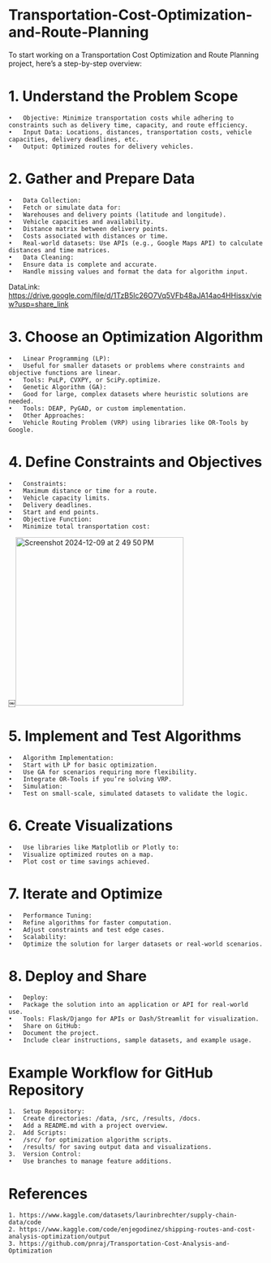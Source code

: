 # Transportation-Cost-Optimization-and-Route-Planning

To start working on a Transportation Cost Optimization and Route Planning project, here’s a step-by-step overview:

# 1. Understand the Problem Scope
	•	Objective: Minimize transportation costs while adhering to constraints such as delivery time, capacity, and route efficiency.
	•	Input Data: Locations, distances, transportation costs, vehicle capacities, delivery deadlines, etc.
	•	Output: Optimized routes for delivery vehicles.

# 2. Gather and Prepare Data
	•	Data Collection:
	•	Fetch or simulate data for:
	•	Warehouses and delivery points (latitude and longitude).
	•	Vehicle capacities and availability.
	•	Distance matrix between delivery points.
	•	Costs associated with distances or time.
	•	Real-world datasets: Use APIs (e.g., Google Maps API) to calculate distances and time matrices.
	•	Data Cleaning:
	•	Ensure data is complete and accurate.
	•	Handle missing values and format the data for algorithm input.

 DataLink: https://drive.google.com/file/d/1TzB5lc26O7Vq5VFb48aJA14ao4HHissx/view?usp=share_link

# 3. Choose an Optimization Algorithm
	•	Linear Programming (LP):
	•	Useful for smaller datasets or problems where constraints and objective functions are linear.
	•	Tools: PuLP, CVXPY, or SciPy.optimize.
	•	Genetic Algorithm (GA):
	•	Good for large, complex datasets where heuristic solutions are needed.
	•	Tools: DEAP, PyGAD, or custom implementation.
	•	Other Approaches:
	•	Vehicle Routing Problem (VRP) using libraries like OR-Tools by Google.

# 4. Define Constraints and Objectives
	•	Constraints:
	•	Maximum distance or time for a route.
	•	Vehicle capacity limits.
	•	Delivery deadlines.
	•	Start and end points.
	•	Objective Function:
	•	Minimize total transportation cost:
￼<img width="331" alt="Screenshot 2024-12-09 at 2 49 50 PM" src="https://github.com/user-attachments/assets/1e22facf-0a87-422e-9e35-d5e625a366b9">


# 5. Implement and Test Algorithms
	•	Algorithm Implementation:
	•	Start with LP for basic optimization.
	•	Use GA for scenarios requiring more flexibility.
	•	Integrate OR-Tools if you’re solving VRP.
	•	Simulation:
	•	Test on small-scale, simulated datasets to validate the logic.

# 6. Create Visualizations
	•	Use libraries like Matplotlib or Plotly to:
	•	Visualize optimized routes on a map.
	•	Plot cost or time savings achieved.

# 7. Iterate and Optimize
	•	Performance Tuning:
	•	Refine algorithms for faster computation.
	•	Adjust constraints and test edge cases.
	•	Scalability:
	•	Optimize the solution for larger datasets or real-world scenarios.

# 8. Deploy and Share
	•	Deploy:
	•	Package the solution into an application or API for real-world use.
	•	Tools: Flask/Django for APIs or Dash/Streamlit for visualization.
	•	Share on GitHub:
	•	Document the project.
	•	Include clear instructions, sample datasets, and example usage.

# Example Workflow for GitHub Repository
	1.	Setup Repository:
	•	Create directories: /data, /src, /results, /docs.
	•	Add a README.md with a project overview.
	2.	Add Scripts:
	•	/src/ for optimization algorithm scripts.
	•	/results/ for saving output data and visualizations.
	3.	Version Control:
	•	Use branches to manage feature additions.
# References
	1. https://www.kaggle.com/datasets/laurinbrechter/supply-chain-data/code
 	2. https://www.kaggle.com/code/enjegodinez/shipping-routes-and-cost-analysis-optimization/output
  	3. https://github.com/pnraj/Transportation-Cost-Analysis-and-Optimization
   
